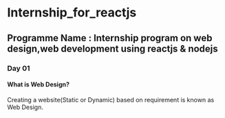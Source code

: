 # Internship_for_reactjs

## Programme Name : Internship program on web design,web development using reactjs & nodejs
### Day 01
#### What is Web Design?
 Creating  a website(Static or Dynamic) based on requirement is known as Web Design.
